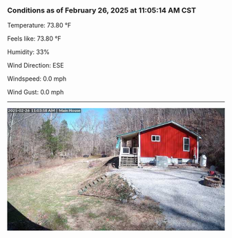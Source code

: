 ### Conditions as of February 26, 2025 at 11:05:14 AM CST 

Temperature: 73.80 &deg;F

Feels like: 73.80 &deg;F

Humidity: 33%

Wind Direction: ESE

Windspeed: 0.0 mph

Wind Gust: 0.0 mph

---

<img src="./images/latest.jpeg"/>

